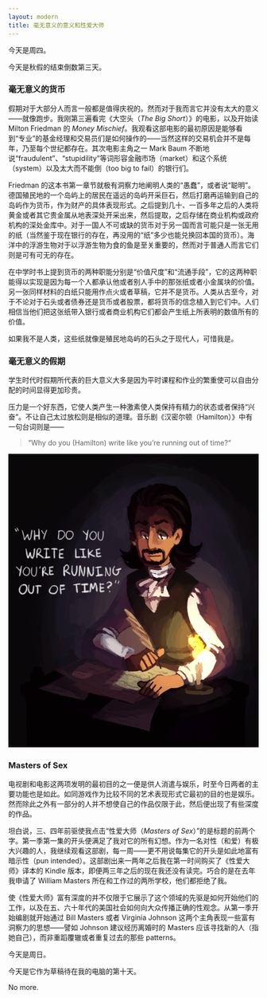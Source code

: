 ```yaml
---
layout: modern
title: 毫无意义的意义和性爱大师
---
```


今天是周四。

今天是秋假的结束倒数第三天。

### 毫无意义的货币

假期对于大部分人而言一般都是值得庆祝的。然而对于我而言它并没有太大的意义——就像跑步。我刚第三遍看完《大空头（*The Big Short*）》的电影，以及开始读 Milton Friedman 的 *Money Mischief*。我观看这部电影的最初原因是能够看到“专业”的基金经理和交易员们是如何操作的——当然这样的交易机会并不是每年，乃至每个世纪都存在。其次电影主角之一 Mark Baum 不断地说“fraudulent”、“stupidility”等词形容金融市场（market）和这个系统（system）以及太大而不能倒（too big to fail）的银行们。

Friedman 的这本书第一章节就极有洞察力地阐明人类的“愚蠢”，或者说“聪明”。德国殖民地的一个岛屿上的居民在遥远的岛屿开采巨石，然后打磨再运输到自己的岛屿作为货币，作为财产的具体表现形式。之后提到几十、一百多年之后的人类将黄金或者其它贵金属从地表深处开采出来，然后提取，之后存储在商业机构或政府机构的深处金库中。对于一国人不可或缺的货币对于另一国而言可能只是一张无用的纸（当然鉴于现在银行的存在，再没用的“纸”多少也能兑换回本国的货币）。海洋中的浮游生物对于以浮游生物为食的鱼是至关重要的，然而对于普通人而言它们则是可有可无的存在。

在中学时书上提到货币的两种职能分别是“价值尺度”和“流通手段”，它的这两种职能得以实现是因为每一个人都承认他或者别人手中的那张纸或者小金属块的价值。另一张同样材料的白纸只能用作点火或者草稿，它并不是货币。人类从古至今，对于不论对于石头或者债券还是货币或者股票，都将货币的信念植入到它们中。人们相信当他们把这张纸带入银行或者商业机构它们都会产生纸上所表明的数值所有的价值。

如果我不是人类，这些纸就像是殖民地岛屿的石头之于现代人，可惜我是。

### 毫无意义的假期

学生时代时假期所代表的巨大意义大多是因为平时课程和作业的繁重使可以自由分配的时间显得更加珍贵。

压力是一个好东西，它使人类产生一种激素使人类保持有精力的状态或者保持“兴奋”。不让自己太过放松则是相似的道理。音乐剧《汉密尔顿（Hamilton）》中有一句台词则是——

> “Why do you (Hamilton) write like you’re running out of time?“

![hamilton](/images/hamilton.gif)

### Masters of Sex

电视剧和电影这两项发明的最初目的之一便是供人消遣与娱乐，时至今日两者的主要功能也是如此。如同游戏作为比较不同的艺术表现形式它最初的目的也是娱乐。然而除此之外有一部分的人并不想使自己的作品仅限于此，然后便出现了有些深度的作品。

坦白说，三、四年前驱使我点击“性爱大师（*Masters of Sex*）”的是标题的前两个字。第一季第一集的开头便满足了我对它的所有幻想。作为一名对性（和爱）有极大兴趣的人，我继续观看这部剧，每一周——更不用说每集它的开头是如此地富有暗示性（pun intended）。这部剧出来一两年之后我在第一时间购买了《性爱大师》译本的 Kindle 版本，即便两三年之后的现在我还没有读完。巧合的是在去年我申请了 William Masters 所在和工作过的两所学校，他们都拒绝了我。

使《性爱大师》富有深度的并不仅限于它展示了这个领域的先驱是如何开始他们的工作，以及在五、六十年代的美国社会如何向大众传播正确的性观念。从第一季开始编剧就开始通过 Bill Masters 或者 Virginia Johnson 这两个主角表现一些富有洞察力的思想——譬如 Johnson 建议经历离婚时的 Masters 应该寻找新的人（指她自己），而非重蹈覆辙或者重复过去的那些 patterns。

今天是周日。

今天是它作为草稿待在我的电脑的第十天。

No more.
